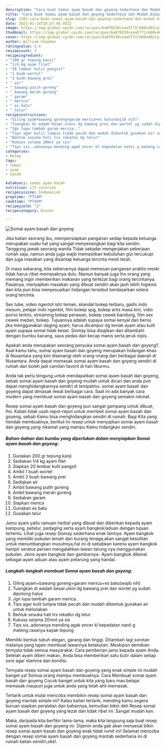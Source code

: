 ```yaml
---
description: "Cara buat Somai ayam basah dan goyeng Sederhana dan Mudah Dibuat"
title: "Cara buat Somai ayam basah dan goyeng Sederhana dan Mudah Dibuat"
slug: 1302-cara-buat-somai-ayam-basah-dan-goyeng-sederhana-dan-mudah-dibuat
date: 2021-01-14T10:57:48.952Z
image: https://img-global.cpcdn.com/recipes/6a0f0230ceaa5f72/680x482cq70/somai-ayam-basah-dan-goyeng-foto-resep-utama.jpg
thumbnail: https://img-global.cpcdn.com/recipes/6a0f0230ceaa5f72/680x482cq70/somai-ayam-basah-dan-goyeng-foto-resep-utama.jpg
cover: https://img-global.cpcdn.com/recipes/6a0f0230ceaa5f72/680x482cq70/somai-ayam-basah-dan-goyeng-foto-resep-utama.jpg
author: William Chapman
ratingvalue: 3.4
reviewcount: 3
recipeingredient:
- "200 gr tepung kanji"
- "1/4 kg ayam filet"
- "20 lembar kulit pangsit"
- "1 buah wortel"
- "2 buah bawang prei"
- " air"
- " bawang putih goreng"
- " bawang merah goreng"
- " garam"
- " merica"
- " es batu"
- " telur"
recipeinstructions:
- "Giling ayam+bawang goreng+garam merica+es batu(wajib nih)"
- "Tuangkan di wadah besar.uleni dg bawang prei dan wortel yg sudah dipotong halus"
- "Jgn lupa tambah garam merica.."
- "Tips agar kulit lumpia tidak pecah dan mudah dibentuk gunakan air untuk melunakan"
- "Bentuk sesuka hati trs rekatkn dg telur"
- "Kukuss selama 20mnt ya sis"
- "Tips sis..adonanya mending agak encer kl kepadatan nanti g mateng.rasanya kayak tepung"
categories:
- Resep
tags:
- somai
- ayam
- basah

katakunci: somai ayam basah 
nutrition: 173 calories
recipecuisine: Indonesian
preptime: "PT34M"
cooktime: "PT45M"
recipeyield: "2"
recipecategory: Dinner

---
```



![Somai ayam basah dan goyeng](https://img-global.cpcdn.com/recipes/6a0f0230ceaa5f72/680x482cq70/somai-ayam-basah-dan-goyeng-foto-resep-utama.jpg)

Jika kalian seorang ibu, mempersiapkan panganan sedap kepada keluarga merupakan suatu hal yang sangat menyenangkan bagi kita sendiri. Tanggung jawab seorang  wanita Tidak sekadar mengerjakan pekerjaan rumah saja, namun anda juga wajib memastikan kebutuhan gizi tercukupi dan juga masakan yang disantap keluarga tercinta mesti lezat.

Di masa  sekarang, kita sebenarnya dapat memesan panganan praktis meski tidak harus ribet memasaknya dulu. Namun banyak juga lho orang yang memang ingin memberikan makanan yang terlezat bagi orang tercintanya. Pasalnya, menyajikan masakan yang dibuat sendiri akan jauh lebih higienis dan kita pun bisa menyesuaikan hidangan tersebut berdasarkan selera orang tercinta. 

Sex tube, video ngentot istri teman, skandal bokep terbaru, gadis indo mesum, pelajar indo ngentot, film bokep spg, bokep artis masa kini, vidio porno terkini, streaming bokep perawan, bokep cewek bandung, film sex cewek medan, bokep. Tujuannya adalah supaya somai kenyal dan berisi. jika menggunakan daging ayam, harus dicampur dg lemak ayam atau kulit ayam supaya somai tidak keset. Siomay bisa disajikan dan ditambahi dengan bumbu kacang, saus pedas dan kecap manis serta jeruk nipis.

Apakah anda merupakan seorang penyuka somai ayam basah dan goyeng?. Asal kamu tahu, somai ayam basah dan goyeng merupakan hidangan khas di Nusantara yang kini disenangi oleh orang-orang dari berbagai daerah di Nusantara. Anda dapat memasak somai ayam basah dan goyeng sendiri di rumah dan boleh jadi camilan favorit di hari liburmu.

Anda tak perlu bingung untuk mendapatkan somai ayam basah dan goyeng, sebab somai ayam basah dan goyeng mudah untuk dicari dan anda pun dapat menghidangkannya sendiri di tempatmu. somai ayam basah dan goyeng dapat dimasak lewat berbagai cara. Saat ini ada banyak cara modern yang membuat somai ayam basah dan goyeng semakin nikmat.

Resep somai ayam basah dan goyeng pun sangat gampang untuk dibuat, lho. Kalian tidak usah repot-repot untuk membeli somai ayam basah dan goyeng, sebab Kamu bisa menghidangkan sendiri di rumah. Bagi Kita yang hendak membuatnya, berikut ini resep untuk menyajikan somai ayam basah dan goyeng yang nikamat yang mampu Kamu hidangkan sendiri.

<!--inarticleads1-->

##### Bahan-bahan dan bumbu yang diperlukan dalam menyiapkan Somai ayam basah dan goyeng:

1. Gunakan 200 gr tepung kanji
1. Sediakan 1/4 kg ayam filet
1. Siapkan 20 lembar kulit pangsit
1. Ambil 1 buah wortel
1. Ambil 2 buah bawang prei
1. Sediakan  air
1. Ambil  bawang putih goreng
1. Ambil  bawang merah goreng
1. Sediakan  garam
1. Siapkan  merica
1. Gunakan  es batu
1. Gunakan  telur


Jamu ayam yaitu ramuan herbal yang dibuat dan diberikan kepada ayam kampung, petelur, pedaging serta ayam bangkok/aduan dengan tujuan tertentu. Lihat juga resep Siomay sederhana enak lainnya. Ayam bangkok yang memiliki pukulan lemah dan kurang tenaga,akan sangat kesulitan untuk menumbangkan musuhnya,hal ini di sebabkan karena ayam bangkok hampir seratus persen mengalahkan lawan tarung nya menggunakan pukulan. Jenis ayam bangkok dan gambarnya- Ayam bangkok dikenal sebagai ayam aduan atau ayam petarung yang handal. 

<!--inarticleads2-->

##### Langkah-langkah membuat Somai ayam basah dan goyeng:

1. Giling ayam+bawang goreng+garam merica+es batu(wajib nih)
1. Tuangkan di wadah besar.uleni dg bawang prei dan wortel yg sudah dipotong halus
1. Jgn lupa tambah garam merica..
1. Tips agar kulit lumpia tidak pecah dan mudah dibentuk gunakan air untuk melunakan
1. Bentuk sesuka hati trs rekatkn dg telur
1. Kukuss selama 20mnt ya sis
1. Tips sis..adonanya mending agak encer kl kepadatan nanti g mateng.rasanya kayak tepung


Memiliki bentuk tubuh elegan, garang dan tinggi. Ditambah lagi sorotan matanya yang tajam membuat lawannya ketakutan. Meskipun demikian ternyata tidak semua masyarakat. Cara pemberian jamu kepada ayam Anda. Setelah ayam diberi makan, Anda bisa memberikan satu butir dalam setiap sore agar stamina dan kondisi. 

Ternyata resep somai ayam basah dan goyeng yang enak simple ini mudah banget ya! Semua orang mampu membuatnya. Cara Membuat somai ayam basah dan goyeng Cocok banget untuk kita yang baru mau belajar memasak maupun juga untuk anda yang telah ahli memasak.

Tertarik untuk mulai mencoba membikin resep somai ayam basah dan goyeng mantab simple ini? Kalau kalian tertarik, mending kamu segera buruan siapkan peralatan dan bahannya, kemudian bikin deh Resep somai ayam basah dan goyeng yang lezat dan tidak ribet ini. Sangat mudah kan. 

Maka, daripada kita berfikir lama-lama, maka kita langsung saja buat resep somai ayam basah dan goyeng ini. Dijamin anda gak akan menyesal bikin resep somai ayam basah dan goyeng enak tidak rumit ini! Selamat mencoba dengan resep somai ayam basah dan goyeng mantab sederhana ini di rumah kalian sendiri,oke!.

